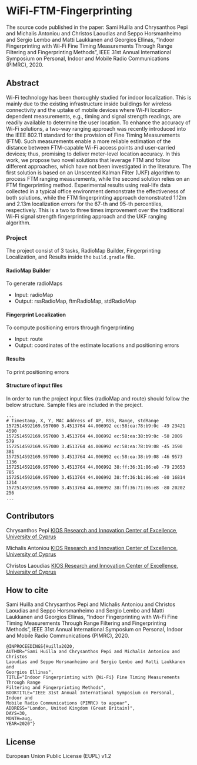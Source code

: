 # WiFi-FTM-Fingerprinting
The source code published in the paper: Sami Huilla and Chrysanthos Pepi and Michalis Antoniou and Christos Laoudias and Seppo Horsmanheimo and Sergio Lembo and Matti Laukkanen and Georgios Ellinas, “Indoor Fingerprinting with Wi-Fi Fine Timing Measurements Through Range Filtering and Fingerprinting Methods”, IEEE 31st Annual International Symposium on Personal, Indoor and Mobile Radio Communications (PIMRC), 2020.

## Abstract
Wi-Fi technology has been thoroughly studied for indoor localization. This
is mainly due to the existing infrastructure inside buildings for wireless
connectivity and the uptake of mobile devices where Wi-Fi
location-dependent measurements, e.g., timing and signal strength readings,
are readily available to determine the user location. To enhance the
accuracy of Wi-Fi solutions, a two-way ranging approach was recently
introduced into the IEEE 802.11 standard for the provision of Fine Timing
Measurements (FTM). Such measurements enable a more reliable estimation of
the distance between FTM-capable Wi-Fi access points and user-carried
devices; thus, promising to deliver meter-level location accuracy. In this
work, we propose two novel solutions that leverage FTM and follow different
approaches, which have not been investigated in the literature. The first
solution is based on an Unscented Kalman Filter (UKF) algorithm to process
FTM ranging measurements, while the second solution relies on an FTM
fingerprinting method. Experimental results using real-life data collected
in a typical office environment demonstrate the effectiveness of both
solutions, while the FTM fingerprinting approach demonstrated 1.12m and
2.13m localization errors for the 67-th and 95-th percentiles,
respectively. This is a two to three times improvement over the traditional
Wi-Fi signal strength fingerprinting approach and the UKF ranging
algorithm.

### Project
The project consist of 3 tasks, RadioMap Builder, Fingerprinting Localization, and Results inside the `build.gradle` file.

#### RadioMap Builder
To generate radioMaps

- Input: radioMap
- Output: rssRadioMap, ftmRadioMap, stdRadioMap

#### Fingerprint Localization
To compute positioning errors through fingerprinting

- Input: route
- Output: coordinates of the estimate locations and positioning errors

#### Results
To print positioning errors

#### Structure of input files
In order to run the project input files (radioMap and route) should follow the below structure. Sample files are included in the project.
```
...
# Timestamp, X, Y, MAC Address of AP, RSS, Range, stdRange
1572514592169.957000 3.4513764 44.006992 ec:58:ea:78:b9:0c -49 23421 4590
1572514592169.957000 3.4513764 44.006992 ec:58:ea:38:b9:0c -50 2009 579
1572514592169.957000 3.4513764 44.006992 ec:58:ea:78:b9:08 -45 3590 381
1572514592169.957000 3.4513764 44.006992 ec:58:ea:38:b9:08 -46 9573 1136
1572514592169.957000 3.4513764 44.006992 38:ff:36:31:86:e8 -79 23653 785
1572514592169.957000 3.4513764 44.006992 38:ff:36:b1:86:e8 -80 16814 1214
1572514592169.957000 3.4513764 44.006992 38:ff:36:71:86:e8 -80 20202 256
...
```

## Contributors
Chrysanthos Pepi [KIOS Research and Innovation Center of Excellence, University of Cyprus](https://www.kios.ucy.ac.cy/)

Michalis Antoniou [KIOS Research and Innovation Center of Excellence, University of Cyprus](https://www.kios.ucy.ac.cy/)

Christos Laoudias [KIOS Research and Innovation Center of Excellence, University of Cyprus](https://www.kios.ucy.ac.cy/)

## How to cite
Sami Huilla and Chrysanthos Pepi and Michalis Antoniou and Christos Laoudias and Seppo Horsmanheimo and Sergio Lembo and Matti Laukkanen and Georgios Ellinas, “Indoor Fingerprinting with Wi-Fi Fine Timing Measurements Through Range Filtering and Fingerprinting Methods”, IEEE 31st Annual International Symposium on Personal, Indoor and Mobile Radio Communications (PIMRC), 2020.
```
@INPROCEEDINGS{Huilla2020,
AUTHOR="Sami Huilla and Chrysanthos Pepi and Michalis Antoniou and Christos
Laoudias and Seppo Horsmanheimo and Sergio Lembo and Matti Laukkanen and
Georgios Ellinas",
TITLE="Indoor Fingerprinting with {Wi-Fi} Fine Timing Measurements Through Range
Filtering and Fingerprinting Methods",
BOOKTITLE="IEEE 31st Annual International Symposium on Personal, Indoor and
Mobile Radio Communications (PIMRC) to appear",
ADDRESS="London, United Kingdom (Great Britain)",
DAYS=30,
MONTH=aug,
YEAR=2020"}
```
## License
European Union Public License (EUPL) v1.2